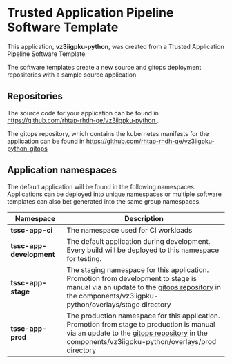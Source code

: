 # Trusted Application Pipeline Software Template

This application, **vz3iigpku-python**, was created from a Trusted Application Pipeline Software Template.

The software templates create a new source and gitops deployment repositories with a sample source application. 

## Repositories

The source code for your application can be found in [https://github.com/rhtap-rhdh-qe/vz3iigpku-python ](https://github.com/rhtap-rhdh-qe/vz3iigpku-python ).
 
The gitops repository, which contains the kubernetes manifests for the application can be found in 
[https://github.com/rhtap-rhdh-qe/vz3iigpku-python-gitops ](https://github.com/rhtap-rhdh-qe/vz3iigpku-python-gitops ) 

## Application namespaces 

The default application will be found in the following namespaces. Applications can be deployed into unique namespaces or multiple software templates can also bet generated into the same group namespaces.  

|  Namespace   |  Description   |  
| -------- | -------- |
| **tssc-app-ci** | The namespace used for CI workloads |
| **tssc-app-development** | The default application during development. Every build will be deployed to this namespace for testing. |
| **tssc-app-stage** | The staging namespace for this application. Promotion from development to stage is manual via an update to the [gitops repository](https://github.com/rhtap-rhdh-qe/vz3iigpku-python-gitops ) in the components/vz3iigpku-python/overlays/stage directory |
| **tssc-app-prod** | The production namespace for this application. Promotion from stage to production is manual via an update to the [gitops repository](https://github.com/rhtap-rhdh-qe/vz3iigpku-python-gitops ) in the components/vz3iigpku-python/overlays/prod directory |